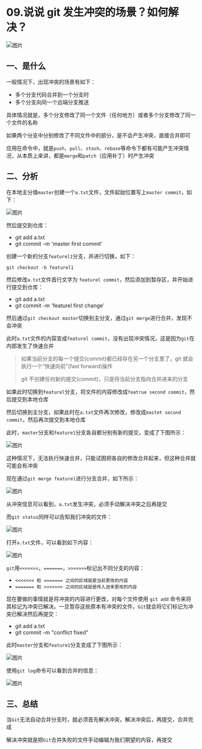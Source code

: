 # 09.说说 git 发生冲突的场景？如何解决？

![图片](https://cdn.jsdelivr.net/gh/IceRain-mvc/cdn/img/640-20210928212253058)

## 一、是什么

一般情况下，出现冲突的场景有如下：

- 多个分支代码合并到一个分支时
- 多个分支向同一个远端分支推送

具体情况就是，多个分支修改了同一个文件（任何地方）或者多个分支修改了同一个文件的名称

如果两个分支中分别修改了不同文件中的部分，是不会产生冲突，直接合并即可

应用在命令中，就是`push`、`pull`、`stash`、`rebase`等命令下都有可能产生冲突情况，从本质上来讲，都是`merge`和`patch`（应用补丁）时产生冲突

## 二、分析

在本地主分值`master`创建一个`a.txt`文件，文件起始位置写上`master commit`，如下：

![图片](https://cdn.jsdelivr.net/gh/IceRain-mvc/cdn/img/640-20210928212301339)

然后提交到仓库：

- git add a.txt
- git commit -m 'master first commit'

创建一个新的分支`featurel1`分支，并进行切换，如下：

```
git checkout -b featurel1
```

然后修改`a.txt`文件首行文字为 `featurel commit`，然后添加到暂存区，并开始进行提交到仓库：

- git add a.txt
- git commit -m 'featurel  first change'

然后通过`git checkout master`切换到主分支，通过`git merge`进行合并，发现不会冲突

此时`a.txt`文件的内容变成`featurel commit`，没有出现冲突情况，这是因为`git`在内部发生了快速合并

> 如果当前分支的每一个提交(commit)都已经存在另一个分支里了，git 就会执行一个“快速向前”(fast forward)操作
>
> git 不创建任何新的提交(commit)，只是将当前分支指向合并进来的分支

如果此时切换到`featurel`分支，将文件的内容修改成`featrue second commit`，然后提交到本地仓库

然后切换到主分支，如果此时在`a.txt`文件再次修改，修改成`mastet second commit`，然后再次提交到本地仓库

此时，`master`分支和`feature1`分支各自都分别有新的提交，变成了下图所示：

![图片](https://cdn.jsdelivr.net/gh/IceRain-mvc/cdn/img/640-20210928212314454)

这种情况下，无法执行快速合并，只能试图把各自的修改合并起来，但这种合并就可能会有冲突

现在通过`git merge featurel`进行分支合并，如下所示：

![图片](https://cdn.jsdelivr.net/gh/IceRain-mvc/cdn/img/640-20210928212317412)

从冲突信息可以看到，`a.txt`发生冲突，必须手动解决冲突之后再提交

而`git status`同样可以告知我们冲突的文件：

![图片](https://cdn.jsdelivr.net/gh/IceRain-mvc/cdn/img/640-20210928212320688)

打开`a.txt`文件，可以看到如下内容：

![图片](https://cdn.jsdelivr.net/gh/IceRain-mvc/cdn/img/640-20210928212323612)

`git`用`<<<<<<<`，`=======`，`>>>>>>>`标记出不同分支的内容：

- `<<<<<<< 和 ======= 之间的区域就是当前更改的内容`
- `======= 和 >>>>>>> 之间的区域就是传入进来更改的内容`

现在要做的事情就是将冲突的内容进行更改，对每个文件使用 `git add` 命令来将其标记为冲突已解决。一旦暂存这些原本有冲突的文件，`Git`就会将它们标记为冲突已解决然后再提交：

- git add a.txt
- git commit -m "conflict fixed"

此时`master`分支和`feature1`分支变成了下图所示：

![图片](https://cdn.jsdelivr.net/gh/IceRain-mvc/cdn/img/640-20210928212326545)

使用`git log`命令可以看到合并的信息：

![图片](https://cdn.jsdelivr.net/gh/IceRain-mvc/cdn/img/640-20210928212336486)

## 三、总结

当`Git`无法自动合并分支时，就必须首先解决冲突，解决冲突后，再提交，合并完成

解决冲突就是把`Git`合并失败的文件手动编辑为我们期望的内容，再提交